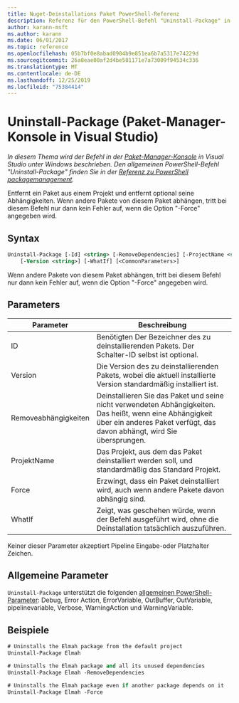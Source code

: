 ```yaml
---
title: Nuget-Deinstallations Paket PowerShell-Referenz
description: Referenz für den PowerShell-Befehl "Uninstall-Package" in der nuget-Paket-Manager-Konsole in Visual Studio.
author: karann-msft
ms.author: karann
ms.date: 06/01/2017
ms.topic: reference
ms.openlocfilehash: 05b7bf0e8abad0904b9e851ea6b7a5317e74229d
ms.sourcegitcommit: 26a8eae00af2d4be581171e7a73009f94534c336
ms.translationtype: MT
ms.contentlocale: de-DE
ms.lasthandoff: 12/25/2019
ms.locfileid: "75384414"
---
```

# <a name="uninstall-package-package-manager-console-in-visual-studio"></a>Uninstall-Package (Paket-Manager-Konsole in Visual Studio)

*In diesem Thema wird der Befehl in der [Paket-Manager-Konsole](../../consume-packages/install-use-packages-powershell.md) in Visual Studio unter Windows beschrieben. Den allgemeinen PowerShell-Befehl "Uninstall-Package" finden Sie in der [Referenz zu PowerShell packagemanagement](/powershell/module/packagemanagement/?view=powershell-6).*

Entfernt ein Paket aus einem Projekt und entfernt optional seine Abhängigkeiten. Wenn andere Pakete von diesem Paket abhängen, tritt bei diesem Befehl nur dann kein Fehler auf, wenn die Option "-Force" angegeben wird.

## <a name="syntax"></a>Syntax

```ps
Uninstall-Package [-Id] <string> [-RemoveDependencies] [-ProjectName <string>] [-Force]
    [-Version <string>] [-WhatIf] [<CommonParameters>]
```

Wenn andere Pakete von diesem Paket abhängen, tritt bei diesem Befehl nur dann kein Fehler auf, wenn die Option "-Force" angegeben wird.

## <a name="parameters"></a>Parameters

| Parameter | Beschreibung |
| --- | --- |
| ID | Benötigten Der Bezeichner des zu deinstallierenden Pakets. Der Schalter-ID selbst ist optional. |
| Version | Die Version des zu deinstallierenden Pakets, wobei die aktuell installierte Version standardmäßig installiert ist. |
| Removeabhängigkeiten | Deinstallieren Sie das Paket und seine nicht verwendeten Abhängigkeiten. Das heißt, wenn eine Abhängigkeit über ein anderes Paket verfügt, das davon abhängt, wird Sie übersprungen. |
| ProjektName | Das Projekt, aus dem das Paket deinstalliert werden soll, und standardmäßig das Standard Projekt. |
| Force | Erzwingt, dass ein Paket deinstalliert wird, auch wenn andere Pakete davon abhängig sind. |
| WhatIf | Zeigt, was geschehen würde, wenn der Befehl ausgeführt wird, ohne die Deinstallation tatsächlich auszuführen. |

Keiner dieser Parameter akzeptiert Pipeline Eingabe-oder Platzhalter Zeichen.

## <a name="common-parameters"></a>Allgemeine Parameter

`Uninstall-Package` unterstützt die folgenden [allgemeinen PowerShell-Parameter](https://go.microsoft.com/fwlink/?LinkID=113216): Debug, Error Action, ErrorVariable, OutBuffer, OutVariable, pipelinevariable, Verbose, WarningAction und WarningVariable.

## <a name="examples"></a>Beispiele

```ps
# Uninstalls the Elmah package from the default project
Uninstall-Package Elmah

# Uninstalls the Elmah package and all its unused dependencies
Uninstall-Package Elmah -RemoveDependencies 

# Uninstalls the Elmah package even if another package depends on it
Uninstall-Package Elmah -Force
```
